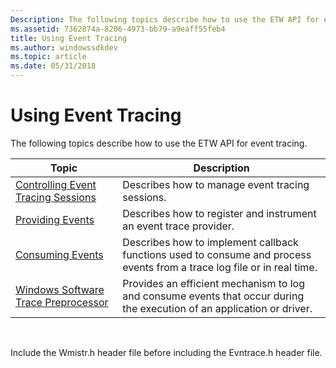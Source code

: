 ```yaml
---
Description: The following topics describe how to use the ETW API for event tracing.
ms.assetid: 7362874a-8206-4973-bb79-a9eaff55feb4
title: Using Event Tracing
ms.author: windowssdkdev
ms.topic: article
ms.date: 05/31/2018
---
```


# Using Event Tracing

The following topics describe how to use the ETW API for event tracing.



| Topic                                                                          | Description                                                                                                             |
|--------------------------------------------------------------------------------|-------------------------------------------------------------------------------------------------------------------------|
| [Controlling Event Tracing Sessions](controlling-event-tracing-sessions.md)   | Describes how to manage event tracing sessions.                                                                         |
| [Providing Events](providing-events.md)                                       | Describes how to register and instrument an event trace provider.                                                       |
| [Consuming Events](consuming-events.md)                                       | Describes how to implement callback functions used to consume and process events from a trace log file or in real time. |
| [Windows Software Trace Preprocessor](windows-software-trace-preprocessor.md) | Provides an efficient mechanism to log and consume events that occur during the execution of an application or driver.  |



 

Include the Wmistr.h header file before including the Evntrace.h header file.

 

 



